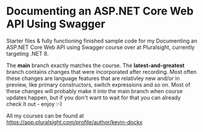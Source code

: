 # Documenting an ASP.NET Core Web API Using Swagger
Starter files &amp; fully functioning finished sample code for my Documenting an ASP.NET Core Web API using Swagger course over at Pluralsight, currently targeting .NET 8.

The **main** branch exactly matches the course.
The **latest-and-greatest** branch contains changes that were incorporated after recording. Most often these changes are language features that are relativley new and/or in preview, like primary constructors, switch expressions and so on. Most of these changes will probably make it into the main branch when course updates happen, but if you don't want to wait for that you can already check it out - enjoy :-)

All my courses can be found at https://app.pluralsight.com/profile/author/kevin-dockx
